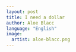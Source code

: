 ```yaml
---
layout: post
title: I need a dollar
author: Aloe Blacc
language: "English"
image:
  artist: aloe-blacc.png
---
```

